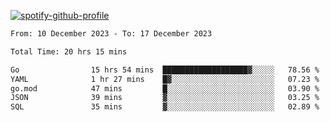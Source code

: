 [![spotify-github-profile](https://spotify-github-profile.vercel.app/api/view?uid=313pysyt3uxkjdidtiuvzf7nrnnu&cover_image=true&theme=natemoo-re&show_offline=false&background_color=121212&interchange=false&bar_color=53b14f&bar_color_cover=false)](https://spotify-github-profile.vercel.app/api/view?uid=313pysyt3uxkjdidtiuvzf7nrnnu&redirect=true)

<!--START_SECTION:waka-->

```txt
From: 10 December 2023 - To: 17 December 2023

Total Time: 20 hrs 15 mins

Go                15 hrs 54 mins  ███████████████████▓░░░░░   78.56 %
YAML              1 hr 27 mins    █▓░░░░░░░░░░░░░░░░░░░░░░░   07.23 %
go.mod            47 mins         █░░░░░░░░░░░░░░░░░░░░░░░░   03.90 %
JSON              39 mins         ▓░░░░░░░░░░░░░░░░░░░░░░░░   03.25 %
SQL               35 mins         ▓░░░░░░░░░░░░░░░░░░░░░░░░   02.89 %
```

<!--END_SECTION:waka-->